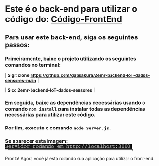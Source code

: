 # Este é o back-end para utilizar o código do: [Código-FrontEnd](https://github.com/gabsakura/app-dados-sensores)

## Para usar este back-end, siga os seguintes passos:

### Primeiramente, baixe o projeto utilizando os seguintes comandos no terminal:

| **$ git clone https://github.com/gabsakura/2emr-backend-IoT-dados-sensores-main** | 

| **$ cd 2emr-backend-IoT-dados-sensores** |

### Em seguida, baixe as dependências necessárias usando o comando `npm install` para instalar todas as dependências necessárias para utilizar este código.

### Por fim, execute o comando `node Server.js`.

### Se aparecer esta imagem: ![Olá](https://github.com/gabsakura/2emr-backend-IoT-dados-sensores-main/blob/main/image.png),

Pronto! Agora você já está rodando sua aplicação para utilizar o front-end.
